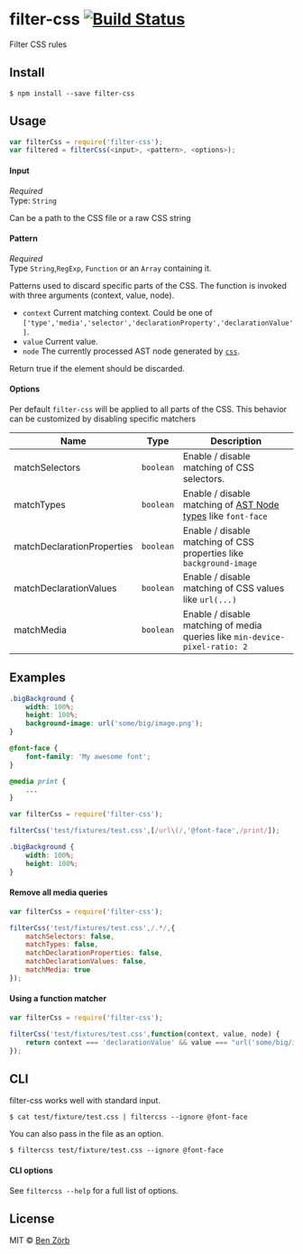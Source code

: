 # filter-css [![Build Status](https://travis-ci.org/bezoerb/filter-css.svg?branch=master)](https://travis-ci.org/bezoerb/filter-css)

Filter CSS rules


## Install

```
$ npm install --save filter-css
```


## Usage

```js
var filterCss = require('filter-css');
var filtered = filterCss(<input>, <pattern>, <options>);
```

#### Input

*Required*  
Type: `String`

Can be a path to the CSS file or a raw CSS string

#### Pattern

*Required*  
Type `String`,`RegExp`, `Function` or an `Array` containing it.
 
Patterns used to discard specific parts of the CSS. 
The function is invoked with three arguments (context, value, node).
                                                   
* `context` Current matching context. Could be one of `['type','media','selector','declarationProperty','declarationValue']`.
* `value` Current value.
* `node` The currently processed AST node generated by [`css`](https://github.com/reworkcss/css).  

Return true if the element should be discarded. 
 

#### Options

Per default `filter-css` will be applied to all parts of the CSS. This behavior can be customized by disabling specific matchers

| Name                       | Type      | Description   |
| -------------------------- | --------- |-------------- |
| matchSelectors             | `boolean` | Enable / disable matching of CSS selectors. |
| matchTypes                 | `boolean` | Enable / disable matching of [AST Node types](https://github.com/reworkcss/css#types) like `font-face`  |
| matchDeclarationProperties | `boolean` | Enable / disable matching of CSS properties like `background-image` |
| matchDeclarationValues     | `boolean` | Enable / disable matching of CSS values like `url(...)`
| matchMedia                 | `boolean` | Enable / disable matching of media queries like `min-device-pixel-ratio: 2` |


## Examples


```css
.bigBackground {
	width: 100%;
	height: 100%;
	background-image: url('some/big/image.png');
}

@font-face {
	font-family: 'My awesome font';
}

@media print {
    ...
}
```

```js
var filterCss = require('filter-css');

filterCss('test/fixtures/test.css',[/url\(/,'@font-face',/print/]);
```

```css
.bigBackground {
	width: 100%;
	height: 100%;
}
```

#### Remove all media queries

```js
var filterCss = require('filter-css');

filterCss('test/fixtures/test.css',/.*/,{
	matchSelectors: false,
	matchTypes: false,
	matchDeclarationProperties: false,
	matchDeclarationValues: false,
	matchMedia: true
});
```


#### Using a function matcher

```js
var filterCss = require('filter-css');

filterCss('test/fixtures/test.css',function(context, value, node) {
	return context === 'declarationValue' && value === "url('some/big/image.png')"
});

```

## CLI

filter-css works well with standard input.

```shell
$ cat test/fixture/test.css | filtercss --ignore @font-face
```
You can also pass in the file as an option.
```shell
$ filtercss test/fixture/test.css --ignore @font-face
```

#### CLI options

See `filtercss --help` for a full list of options.

## License

MIT © [Ben Zörb](http://sommerlaune.com)

